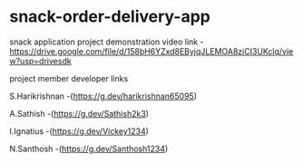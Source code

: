 # snack-order-delivery-app

snack application project demonstration video link -https://drive.google.com/file/d/158bH6YZxd8EByjqJLEMOA8ziCI3UKclq/view?usp=drivesdk

project member developer links

S.Harikrishnan -(https://g.dev/harikrishnan65095)

A.Sathish      -(https://g.dev/Sathish2k3)

I.Ignatius     -(https://g.dev/Vickey1234)

N.Santhosh     -(https://g.dev/Santhosh1234)
